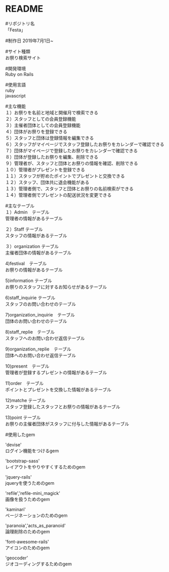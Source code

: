 # README

#リポジトリ名<br>
「Festa」

#制作日
2019年7月1日~

#サイト種類<br>
お祭り検索サイト

#開発環境<br>
Ruby on Rails

#使用言語<br>
ruby<br>
javascript<br>

#主な機能<br>
１）お祭りを名前と地域と開催月で検索できる<br>
２）スタッフとしての会員登録機能<br>
３）主催者団体としての会員登録機能<br>
４）団体がお祭りを登録できる<br>
５）スタッフと団体は登録情報を編集できる<br>
６）スタッフがマイページでスタッフ登録したお祭りをカレンダーで確認できる<br>
７）団体がマイページで登録したお祭りをカレンダーで確認できる<br>
８）団体が登録したお祭りを編集、削除できる<br>
９）管理者が、スタッフと団体とお祭りの情報を確認、削除できる<br>
１０）管理者がプレゼントを登録できる<br>
１１）スタッフが貯めたポイントでプレゼントと交換できる<br>
１２）スタッフ、団体共に退会機能がある<br>
１３）管理者側で、スタッフと団体とお祭りの名前検索ができる<br>
１４）管理者側でプレゼントの配送状況を変更できる<br>


#主なテーブル<br>
１）Admin　テーブル<br>
管理者の情報があるテーブル

２）Staff テーブル<br>
スタッフの情報があるテーブル

３）organization テーブル<br>
主催者団体の情報があるテーブル

4)festival　テーブル<br>
お祭りの情報があるテーブル

5)information テーブル<br>
お祭りのスタッフに対するお知らせがあるテーブル

6)staff_inquirie テーブル<br>
スタッフのお問い合わせのテーブル

7)organization_inquirie　テーブル<br>
団体のお問い合わせのテーブル

8)staff_replie　テーブル<br>
スタッフへのお問い合わせ返信テーブル

9)organization_replie　テーブル<br>
団体へのお問い合わせ返信テーブル

10)present　テーブル<br>
管理者が登録するプレゼントの情報があるテーブル

11)order　テーブル<br>
ポイントとプレゼントを交換した情報があるテーブル

12)matche テーブル<br>
スタッフ登録したスタッフとお祭りの情報があるテーブル

13)point テーブル<br>
お祭りの主催者団体がスタッフに付与した情報があるテーブル


#使用したgem<br>

'devise'<br>
ログイン機能をつけるgem

'bootstrap-sass'<br>
レイアウトをやりやすくするためのgem

'jquery-rails'<br>
jqueryを使うためのgem

'refile','refile-mini_magick'<br>
画像を扱うためのgem

'kaminari'<br>
ページネーションのためのgem

'paranoia','acts_as_paranoid'<br>
論理削除のためのgem

'font-awesome-rails'<br>
アイコンのためのgem

'geocoder'<br>
ジオコーディングするためのgem


